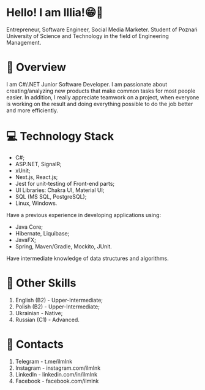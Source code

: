 # Hello! I am Illia!😁🤙

Entrepreneur, Software Engineer, Social Media Marketer.
Student of Poznań University of Science and Technology in the field of Engineering Management.

# 🔎 Overview

I am C#/.NET Junior Software Developer. I am passionate about creating/analyzing new products that make common tasks for most people easier. In addition, I really appreciate teamwork on a project, when everyone is working on the result and doing everything possible to do the job better and more efficiently. 

# 💻 Technology Stack

- C#;
- ASP.NET, SignalR;
- xUnit;
- Next.js, React.js;
- Jest for unit-testing of Front-end parts;
- UI Libraries: Chakra UI, Material UI;
- SQL (MS SQL, PostgreSQL);
- Linux, Windows.

Have a previous experience in developing applications using:
- Java Core;
- Hibernate, Liquibase;
- JavaFX;
- Spring, Maven/Gradle, Mockito, JUnit.

Have intermediate knowledge of data structures and algorithms.

# 📑 Other Skills

1. English (B2) - Upper-Intermediate;
2. Polish (B2) - Upper-Intermediate;
3. Ukrainian - Native;
4. Russian (C1) - Advanced.

# 📱 Contacts
1. Telegram - t.me/ilmlnk
2. Instagram - instagram.com/ilmlnk
3. LinkedIn - linkedin.com/in/ilmlnk
4. Facebook - facebook.com/ilmlnk

<!---
ilmlnk/ilmlnk is a ✨ special ✨ repository because its `README.md` (this file) appears on your GitHub profile.
You can click the Preview link to take a look at your changes.
--->
